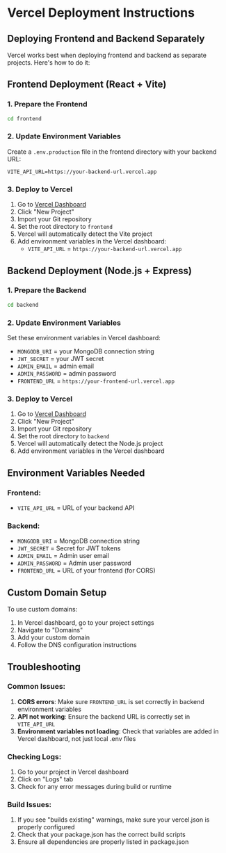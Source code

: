 # Vercel Deployment Instructions

## Deploying Frontend and Backend Separately

Vercel works best when deploying frontend and backend as separate projects. Here's how to do it:

## Frontend Deployment (React + Vite)

### 1. Prepare the Frontend
```bash
cd frontend
```

### 2. Update Environment Variables
Create a `.env.production` file in the frontend directory with your backend URL:
```env
VITE_API_URL=https://your-backend-url.vercel.app
```

### 3. Deploy to Vercel
1. Go to [Vercel Dashboard](https://vercel.com/dashboard)
2. Click "New Project"
3. Import your Git repository
4. Set the root directory to `frontend`
5. Vercel will automatically detect the Vite project
6. Add environment variables in the Vercel dashboard:
   - `VITE_API_URL` = `https://your-backend-url.vercel.app`

## Backend Deployment (Node.js + Express)

### 1. Prepare the Backend
```bash
cd backend
```

### 2. Update Environment Variables
Set these environment variables in Vercel dashboard:
- `MONGODB_URI` = your MongoDB connection string
- `JWT_SECRET` = your JWT secret
- `ADMIN_EMAIL` = admin email
- `ADMIN_PASSWORD` = admin password
- `FRONTEND_URL` = `https://your-frontend-url.vercel.app`

### 3. Deploy to Vercel
1. Go to [Vercel Dashboard](https://vercel.com/dashboard)
2. Click "New Project"
3. Import your Git repository
4. Set the root directory to `backend`
5. Vercel will automatically detect the Node.js project
6. Add environment variables in the Vercel dashboard

## Environment Variables Needed

### Frontend:
- `VITE_API_URL` = URL of your backend API

### Backend:
- `MONGODB_URI` = MongoDB connection string
- `JWT_SECRET` = Secret for JWT tokens
- `ADMIN_EMAIL` = Admin user email
- `ADMIN_PASSWORD` = Admin user password
- `FRONTEND_URL` = URL of your frontend (for CORS)

## Custom Domain Setup

To use custom domains:
1. In Vercel dashboard, go to your project settings
2. Navigate to "Domains"
3. Add your custom domain
4. Follow the DNS configuration instructions

## Troubleshooting

### Common Issues:
1. **CORS errors**: Make sure `FRONTEND_URL` is set correctly in backend environment variables
2. **API not working**: Ensure the backend URL is correctly set in `VITE_API_URL`
3. **Environment variables not loading**: Check that variables are added in Vercel dashboard, not just local .env files

### Checking Logs:
1. Go to your project in Vercel dashboard
2. Click on "Logs" tab
3. Check for any error messages during build or runtime

### Build Issues:
1. If you see "builds existing" warnings, make sure your vercel.json is properly configured
2. Check that your package.json has the correct build scripts
3. Ensure all dependencies are properly listed in package.json